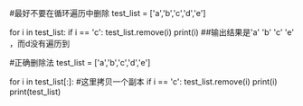 #最好不要在循环遍历中删除
test_list = ['a','b','c','d','e']

for i in test_list:
    if i == 'c':
        test_list.remove(i)
    print(i)
##输出结果是'a' 'b' 'c' 'e' ，而d没有遍历到




#正确删除法
test_list = ['a','b','c','d','e']

for i in test_list[:]: #这里拷贝一个副本
    if i == 'c':
        test_list.remove(i)
    print(i)
print(test_list)

